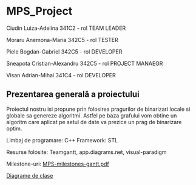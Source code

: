 # MPS_Project

Ciudin Luiza-Adelina 		341C2 - rol TEAM LEADER

Moraru Anemona-Maria 		342C5 - rol TESTER

Piele Bogdan-Gabriel 		342C5 - rol DEVELOPER

Sneapota Cristian-Alexandru 	342C5 - rol PROJECT MANAEGR

Visan Adrian-Mihai 		341C4 - rol DEVELOPER


## Prezentarea generală a proiectului
Proiectul nostru isi propune prin folosirea pragurilor de binarizari locale si globale
sa genereze algoritmi. Astfel pe baza grafului vom obtine un algoritm care aplicat 
pe setul de date va prezice un prag de binarizare optim.

Limbaj de programare: C++
Framework: STL

Resurse folosite: Teamgantt, app.diagrams.net, visual-paradigm

Milestone-uri:
[MPS-milestones-gantt.pdf](https://github.com/anemonamaria/MPS_Project/files/9920464/MPS-milestones-gantt.pdf)

[Diagrame de clase](https://drive.google.com/file/d/1395VvD9BoXqCl7jxCB1_evj9x7lliprz/view?usp=share_link)
